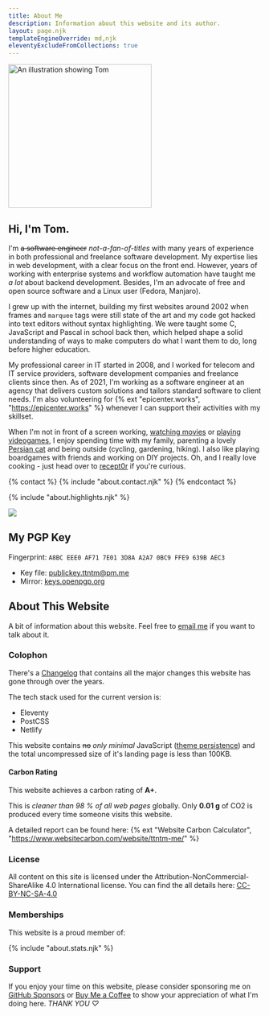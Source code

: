 ```yaml
---
title: About Me
description: Information about this website and its author.
layout: page.njk
templateEngineOverride: md,njk
eleventyExcludeFromCollections: true
---
```


<div class="flex flex-row justify-content-between align-items-center flex-wrap mb1">
  <div class="w25 w75m p1 mx-auto">
    <img class="img-fluid circle shadow u-photo" src="/img/ttntm.webp" alt="An illustration showing Tom" title="Yup, that could be me." width="285" height="285">
  </div>
  <div class="w75 w100m pl2-dsktp">
    <h2 class="h3">
      Hi, I'm Tom.
    </h2>
    <p class="p-note m0">
      I'm <s>a software engineer</s> <em>not-a-fan-of-titles</em> with many years of experience in both professional and freelance software development. My expertise lies in web development, with a clear focus on the front end. However, years of working with enterprise systems and workflow automation have taught me <em>a lot</em> about backend development. Besides, I'm an advocate of free and open source software and a Linux user (Fedora, Manjaro).
    </p>
  </div>
</div>

I grew up with the internet, building my first websites around 2002 when frames and `marquee` tags were still state of the art and my code got hacked into text editors without syntax highlighting. We were taught some C, JavaScript and Pascal in school back then, which helped shape a solid understanding of ways to make computers do what I want them to do, long before higher education.

My professional career in IT started in 2008, and I worked for telecom and IT service providers, software development companies and freelance clients since then. As of 2021, I'm working as a software engineer at an agency that delivers custom solutions and tailors standard software to client needs. I'm also volunteering for {% ext "epicenter.works", "https://epicenter.works" %} whenever I can support their activities with my skillset.

When I'm not in front of a screen working, <a href="https://watch3r.app" target="_blank">watching movies</a> or [playing videogames](/games/), I enjoy spending time with my family, parenting a lovely [Persian cat](#cat) and being outside (cycling, gardening, hiking). I also like playing boardgames with friends and working on DIY projects. Oh, and I really love cooking - just head over to <a href="https://recept0r.com" target="_blank">recept0r</a> if you're curious.

{% contact %}
  {% include "about.contact.njk" %}
{% endcontact %}

<div class="hr shadow mt2 mb2"></div>

{% include "about.highlights.njk" %}

<p id="cat" class="text-center mt2 mb0">
  <a href="https://pixelfed.social/alfithecat" rel="noopener" target="_blank" title="Meow!">
    <img class="mx-auto" src="/img/walking_cat.gif">
  </a>
</p>
<div class="hr shadow mb2" style="margin-top: 0;"></div>

## My PGP Key

Fingerprint: `A8BC EEE0 AF71 7E01 3D8A A2A7 0BC9 FFE9 639B AEC3`

- Key file: [publickey.ttntm@pm.me](/publickey.ttntm@pm.me-a8bceee0af717e013d8aa2a70bc9ffe9639baec3.asc)
- Mirror: <a href="https://keys.openpgp.org/vks/v1/by-fingerprint/A8BCEEE0AF717E013D8AA2A70BC9FFE9639BAEC3" rel="noopener" target="_blank">keys.openpgp.org</a>

<div class="hr shadow mt2 mb2"></div>

## About This Website

A bit of information about this website. Feel free to <a href="mailto:ttntm@pm.me?subject=About your website">email me</a> if you want to talk about it.

### Colophon

There's a [Changelog](/changelog/) that contains all the major changes this website has gone through over the years.

The tech stack used for the current version is:

- Eleventy
- PostCSS
- Netlify

This website contains <s>no</s> _only minimal_ JavaScript ([theme persistence](/blog/dark-mode/)) and the total uncompressed size of it's landing page is less than 100KB.

#### Carbon Rating

This website achieves a carbon rating of **A+**.

This is _cleaner than 98 % of all web pages_ globally.
Only **0.01 g** of CO2 is produced every time someone visits this website.

A detailed report can be found here: {% ext "Website Carbon Calculator", "https://www.websitecarbon.com/website/ttntm-me/" %}

### License

<a id="license"></a>All content on this site is licensed under the Attribution-NonCommercial-ShareAlike 4.0 International license. You can find the all details here: <a href="https://creativecommons.org/licenses/by-nc-sa/4.0/deed.en" rel="noopener" target="_blank">CC-BY-NC-SA-4.0</a>

### Memberships

This website is a proud member of:

{% include "about.stats.njk" %}

### Support

If you enjoy your time on this website, please consider sponsoring me on <a href="https://github.com/sponsors/ttntm/" target="_blank" rel="noopener">GitHub Sponsors</a> or <a href="https://www.buymeacoffee.com/ttntm" target="_blank" rel="noopener">Buy Me a Coffee</a> to show your appreciation of what I'm doing here. _THANK YOU &#9825;_
